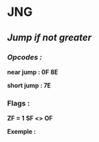 # JNG

## *Jump if not greater*

### *Opcodes :*

**near jump   : 0F 8E**

**short jump : 7E**

### Flags :

**ZF = 1**
**SF <> OF**

**Exemple :**